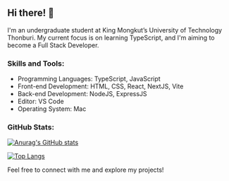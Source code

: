 
## Hi there! 👋

I'm an undergraduate student at King Mongkut’s University of Technology Thonburi. My current focus is on learning TypeScript, and I'm aiming to become a Full Stack Developer.

### Skills and Tools:

- Programming Languages: TypeScript, JavaScript
- Front-end Development: HTML, CSS, React, NextJS, Vite
- Back-end Development: NodeJS, ExpressJS
- Editor: VS Code
- Operating System: Mac

### GitHub Stats:

[![Anurag's GitHub stats](https://github-readme-stats-fork-rho.vercel.app/api?username=BlackBoxBanner&show_icons=true&theme=ayu-mirage)](https://github.com/BlackBoxBanner/BlackBoxBanner)

[![Top Langs](https://github-readme-stats-fork-rho.vercel.app/api/top-langs/?username=BlackBoxBanner&langs_count=10&theme=ayu-mirage)](https://github.com/BlackBoxBanner)

Feel free to connect with me and explore my projects!
